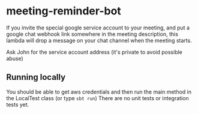 # meeting-reminder-bot

If you invite the special google service account to your meeting, and
put a google chat webhook link somewhere in the meeting description,
this lambda will drop a message on your chat channel when the meeting starts.

Ask John for the service account address (it's private to avoid possible abuse)

## Running locally

You should be able to get aws credentials and then run the main method in the LocalTest class (or type `sbt run`)
There are no unit tests or integration tests yet.